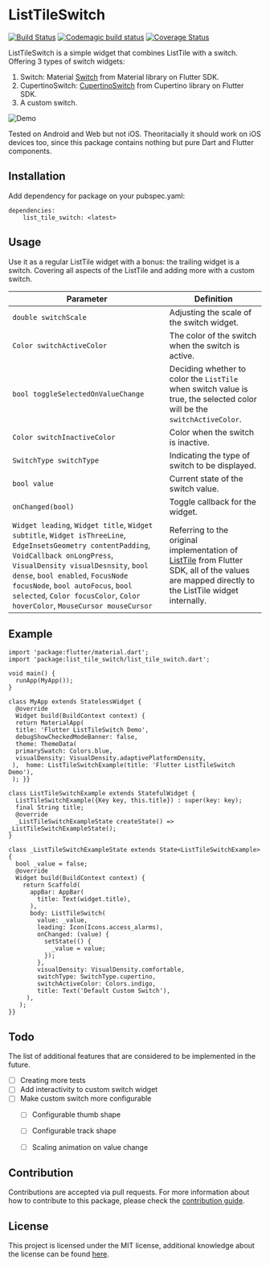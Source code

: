

# ListTileSwitch

[![Build Status](https://travis-ci.com/firatcetiner/list_tile_switch.svg?token=CnAy5FFDhPgLdDdw89rV&branch=master)](https://travis-ci.com/firatcetiner/list_tile_switch)
[![Codemagic build status](https://api.codemagic.io/apps/5f31b8ee8ff73dbb0e939e5c/5f31b8ee8ff73dbb0e939e5b/status_badge.svg)](https://codemagic.io/apps/5f31b8ee8ff73dbb0e939e5c/5f31b8ee8ff73dbb0e939e5b/latest_build)
[![Coverage Status](https://coveralls.io/repos/github/firatcetiner/list_tile_switch/badge.svg)](https://coveralls.io/github/firatcetiner/list_tile_switch)


ListTileSwitch is a simple widget that combines ListTile with a switch. Offering 3 types of switch widgets:

1.  Switch: Material [Switch](https://api.flutter.dev/flutter/material/Switch-class.html) from Material library on Flutter SDK.
2.  CupertinoSwitch: [CupertinoSwitch](https://api.flutter.dev/flutter/cupertino/CupertinoSwitch-class.html) from Cupertino library on Flutter SDK.
3.  A custom switch.

![Demo](https://media.giphy.com/media/Za2kR21CTTTEilmPnY/giphy.gif)

Tested on Android and Web but not iOS. Theoritacially it should work on iOS devices too, since this package contains nothing but pure Dart and Flutter components.
## Installation
Add dependency for package on your pubspec.yaml:

    dependencies:
	    list_tile_switch: <latest>

## Usage
Use it as a regular ListTile widget with a bonus: the trailing widget is a switch. Covering all aspects of the ListTile and adding more with a custom switch.

|Parameter| Definition  |
|--|--|
| `double switchScale` | Adjusting the scale of the switch widget.|
|`Color switchActiveColor`|The color of the switch when the switch is active.|
| `bool toggleSelectedOnValueChange`|Deciding whether to color the `ListTile` when switch value is true, the selected color will be the `switchActiveColor`.|
|`Color switchInactiveColor`| Color when the switch is inactive.|
|`SwitchType switchType`| Indicating the type of switch to be displayed.|
|`bool value`| Current state of the switch value.|
| `onChanged(bool)`| Toggle callback for the widget.|
|`Widget leading`, `Widget title`, `Widget subtitle`, `Widget isThreeLine`, `EdgeInsetsGeometry contentPadding`, `VoidCallback onLongPress`, `VisualDensity visualDesnsity`, `bool dense`, `bool enabled`, `FocusNode focusNode`, `bool autoFocus`, `bool selected`, `Color focusColor`, `Color hoverColor`, `MouseCursor mouseCursor`| Referring to the original implementation of [ListTile](https://api.flutter.dev/flutter/material/ListTile-class.html) from Flutter SDK, all of the values are mapped directly to the ListTile widget internally.|

## Example

    import 'package:flutter/material.dart';  
    import 'package:list_tile_switch/list_tile_switch.dart';  
      
    void main() {  
      runApp(MyApp());  
    }  
      
    class MyApp extends StatelessWidget {  
      @override  
      Widget build(BuildContext context) {  
      return MaterialApp(  
      title: 'Flutter ListTileSwitch Demo',  
      debugShowCheckedModeBanner: false,  
      theme: ThemeData(  
      primarySwatch: Colors.blue,  
      visualDensity: VisualDensity.adaptivePlatformDensity,  
     ),  home: ListTileSwitchExample(title: 'Flutter ListTileSwitch Demo'),  
     ); }}  
      
    class ListTileSwitchExample extends StatefulWidget {  
      ListTileSwitchExample({Key key, this.title}) : super(key: key);  
      final String title;  
      @override  
      _ListTileSwitchExampleState createState() => _ListTileSwitchExampleState();  
    }  
      
    class _ListTileSwitchExampleState extends State<ListTileSwitchExample> {  
      bool _value = false;  
      @override  
      Widget build(BuildContext context) {  
	    return Scaffold(  
		  appBar: AppBar(  
			title: Text(widget.title),  
		  ),
		  body: ListTileSwitch(  
		    value: _value,  
			leading: Icon(Icons.access_alarms),  
			onChanged: (value) {  
			  setState(() {  
				_value = value;  
			  });
			},
			visualDensity: VisualDensity.comfortable,
			switchType: SwitchType.cupertino,
			switchActiveColor: Colors.indigo,  
			title: Text('Default Custom Switch'),  
		 ),
	   );
	}}

## Todo
The list of additional features that are considered to be implemented in the future.

 - [ ] Creating more tests
 - [ ] Add interactivity to custom switch widget
 - [ ] Make custom switch more configurable
	 - [ ] Configurable thumb shape
	 - [ ] Configurable track shape
	 - [ ] Scaling animation on value change
 

## Contribution
Contributions are accepted via pull requests. For more information about how to contribute to this package, please check the [contribution guide](https://github.com/firatcetiner/list_tile_switch/blob/master/CONTRIBUTION.md).

## License
This project is licensed under the MIT license, additional knowledge about the license can be found [here](https://github.com/firatcetiner/list_tile_switch/blob/master/LICENSE).




